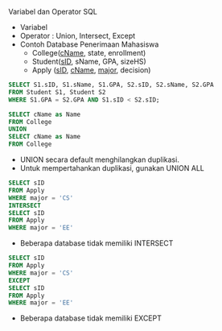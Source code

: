Variabel dan Operator SQL
  - Variabel
  - Operator : Union, Intersect, Except
  - Contoh Database Penerimaan Mahasiswa
    - College(<u>cName</u>, state, enrollment)
    - Student(<u>sID</u>, sName, GPA, sizeHS)
    - Apply (<u>sID</u>, <u>cName</u>, <u>major</u>, decision)
  ```SQL
  SELECT S1.sID, S1.sName, S1.GPA, S2.sID, S2.sName, S2.GPA
  FROM Student S1, Student S2
  WHERE S1.GPA = S2.GPA AND S1.sID < S2.sID;
  ```
  ```SQL
  SELECT cName as Name
  FROM College
  UNION
  SELECT cName as Name
  FROM College
  ```
  - UNION secara default menghilangkan duplikasi.
  - Untuk mempertahankan duplikasi, gunakan UNION ALL
  ```SQL
  SELECT sID
  FROM Apply
  WHERE major = 'CS'
  INTERSECT
  SELECT sID
  FROM Apply
  WHERE major = 'EE'
  ```
  - Beberapa database tidak memiliki INTERSECT
  ```SQL
  SELECT sID
  FROM Apply
  WHERE major = 'CS'
  EXCEPT
  SELECT sID
  FROM Apply
  WHERE major = 'EE'
  ```
  - Beberapa database tidak memiliki EXCEPT
